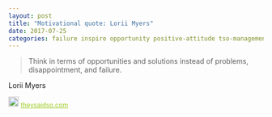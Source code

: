 ```yaml
---
layout: post
title: "Motivational quote: Lorii Myers"
date: 2017-07-25
categories: failure inspire opportunity positive-attitude tso-management
---
```

> Think in terms of opportunities and solutions instead of problems, disappointment, and failure.

Lorii Myers

<span style="z-index:50;font-size:0.9em;"><img src="https://theysaidso.com/branding/theysaidso.png" height="20" width="20" alt="theysaidso.com"/><a href="https://theysaidso.com" title="Powered by quotes from theysaidso.com" style="color: #9fcc25; margin-left: 4px; vertical-align: middle;">theysaidso.com</a></span>
